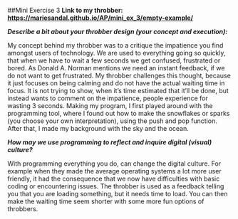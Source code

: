 ##Mini Exercise 3
**Link to my throbber: https://mariesandal.github.io/AP/mini_ex_3/empty-example/**


**_Describe a bit about your throbber design (your concept and execution):_**

My concept behind my throbber was to a critique the impatience you find amongst users of technology. We are used to everything going so quickly, that when we have to wait a few seconds we get confused, frustrated or bored.  As Donald A. Norman mentions we need an instant feedback, if we do not want to get frustrated. My throbber challenges this thought, because it just focuses on being calming and do not have the actual waiting time in focus. It is not trying to show, when it’s time estimated that it’ll be done, but instead wants to comment on the impatience, people experience for wasting 3 seconds. 
Making my program, I first played around with the programming tool, where I found out how to make the snowflakes or sparks (you choose your own interpretation), using the push and pop function. After that, I made my background with the sky and the ocean.

**_How may we use programming to reflect and inquire digital (visual) culture?_**

With programming everything you do, can change the digital culture. For example when they made the average operating systems a lot more user friendly, it had the consequence that we now have difficulties with basic coding or encountering issues. The throbber is used as a feedback telling you that you are loading something, but it needs time to load. You can then make the waiting time seem shorter with some more fun options of throbbers. 
